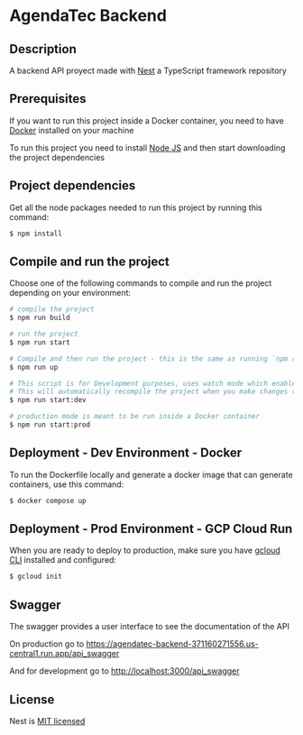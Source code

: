 # AgendaTec Backend

## Description
A backend API proyect made with [Nest](https://github.com/nestjs/nest) a TypeScript framework repository

## Prerequisites
If you want to run this project inside a Docker container, you need to have [Docker](https://www.docker.com/get-started) installed on your machine

To run this project you need to install [Node JS](https://nodejs.org/en/download) and then start downloading the project dependencies

## Project dependencies
Get all the node packages needed to run this project by running this command:
```bash
$ npm install
```

## Compile and run the project
Choose one of the following commands to compile and run the project depending on your environment:
```bash
# compile the project
$ npm run build

# run the project
$ npm run start

# Compile and then run the project - this is the same as running `npm run build` and then `npm run start` in one command
$ npm run up

# This script is for Development purposes, uses watch mode which enables live reload or "hot reload"
# This will automatically recompile the project when you make changes to the source code
$ npm run start:dev

# production mode is meant to be run inside a Docker container
$ npm run start:prod
```

## Deployment - Dev Environment - Docker
To run the Dockerfile locally and generate a docker image that can generate containers, use this command:
```bash
$ docker compose up
```

## Deployment - Prod Environment - GCP Cloud Run
When you are ready to deploy to production, make sure you have [gcloud CLI](https://cloud.google.com/cli) installed and configured:
```bash
$ gcloud init
```

## Swagger
The swagger provides a user interface to see the documentation of the API

On production go to [https://agendatec-backend-371160271556.us-central1.run.app/api_swagger
](https://agendatec-backend-371160271556.us-central1.run.app/api_swagger)

And for development go to [http://localhost:3000/api_swagger](http://localhost:3000/api_swagger)

## License
Nest is [MIT licensed](https://github.com/nestjs/nest/blob/master/LICENSE)
